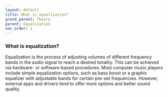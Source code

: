 ```yaml
---
layout: default
title: What is equalization?
grand_parent: Theory
parent: Equalization
nav_order: 1
---
```


### What is equalization?

Equalization is the process of adjusting volumes of different frequency bands in the audio signal to reach a desired tonality. This can be achieved via hardware- or software-based procedures. Most computer music players include simple equalization options, such as bass boost or a graphic equalizer with adjustable bands for certain pre-set frequencies. However, external apps and drivers tend to offer more options and better sound quality.
